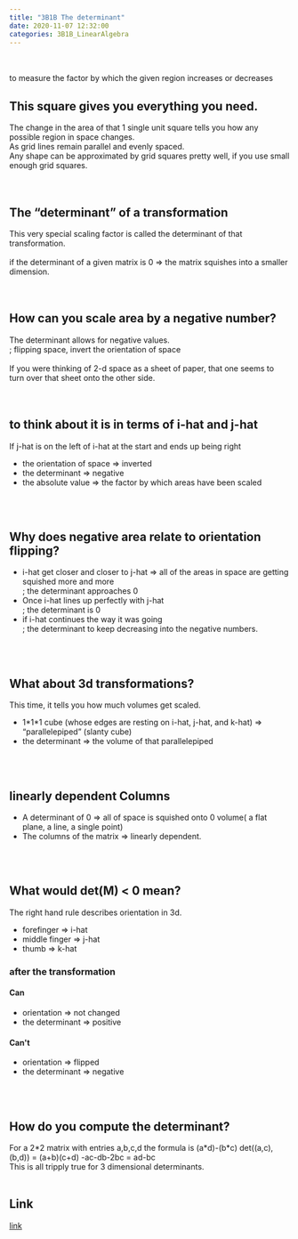 ```yaml
---
title: "3B1B The determinant"	
date: 2020-11-07 12:32:00	
categories: 3B1B_LinearAlgebra
---	
```


<br>
<br>
to measure the factor by which the given region increases or decreases

<h2>This square gives you everything you need. </h2>
The change in the area of that 1 single unit square tells you how any possible region in space changes.<br>
As grid lines remain parallel and evenly spaced.  <br>
Any shape can be approximated by grid squares pretty well, if you use small enough grid squares. <br>
<br>
<br>
<h2>The “determinant” of a transformation</h2>
This very special scaling factor is called the determinant of that transformation. <br>
<br>
if the determinant of a given matrix is 0 => the matrix squishes into a smaller dimension. <br>
<br>
<br>
<h2>How can you scale area by a negative number?</h2>
The determinant allows for negative values. <br>
; flipping space, invert the orientation of space <br>
<br>
 If you were thinking of 2-d space as a sheet of paper, that one seems to turn over that sheet onto the other side.<br>
<br>
<br>
<h2>to think about it is in terms of i-hat and j-hat</h2>
If j-hat is on the left of i-hat at the start and ends up being right<br>
<ul>
  <li> the orientation of space => inverted </li>
  <li> the determinant => negative</li>
  <li> the absolute value => the factor by which areas have been scaled</li>
</ul>
<br>
<br>
<h2>Why does negative area relate to orientation flipping?</h2>
<ul>
  <li> i-hat get closer and closer to j-hat =>  all of the areas in space are getting squished more and more <br>
    ;  the determinant approaches 0 </li>
  <li> Once i-hat lines up perfectly with j-hat <br>
    ; the determinant is 0 </li>
  <li> if i-hat continues the way it was going <br>
    ; the determinant to keep decreasing into the negative numbers. </li>
</ul>
<br>
<br>
<h2>What about 3d transformations?</h2>
This time, it tells you how much volumes get scaled. 
<ul>
  <li> 1*1*1 cube (whose edges are resting on i-hat, j-hat, and k-hat)   => “parallelepiped” (slanty cube) </li>
  <li> the determinant => the volume of that parallelepiped</li>
</ul>
<br>
<br>
<h2>linearly dependent Columns</h2>
<ul>
  <li> A determinant of 0 =>  all of space is squished onto 0 volume( a flat plane, a line, a single point)</li>
  <li> The columns of the matrix  => linearly dependent. </li>
</ul>
<br>
<br>
<h2>What would det(M) < 0 mean?</h2>
The right hand rule describes orientation in 3d.
<ul>
  <li> forefinger  => i-hat </li>
  <li> middle finger => j-hat</li>
  <li> thumb => k-hat</li>
</ul> 
<h3>after the transformation</h3>
  <h4>Can</h4>
  <ul>
    <li> orientation => not changed </li>
    <li> the determinant => positive</li>
  </ul>
  <h4>Can't</h4>
  <ul>
    <li> orientation => flipped </li>
    <li> the determinant => negative </li>
  </ul>
<br>
<br>
<h2>How do you compute the determinant?</h2>
For a 2*2 matrix with entries a,b,c,d the formula is (a*d)-(b*c)
det((a,c), (b,d)) = (a+b)(c+d) -ac-db-2bc = ad-bc
<br>
This is all tripply true for 3 dimensional determinants. 
<br>
<br>
<h2>Link</h2>
<a href="https://www.youtube.com/watch?v=Ip3X9LOh2dk&list=PLZHQObOWTQDPD3MizzM2xVFitgF8hE_ab&index=6">link</a>
